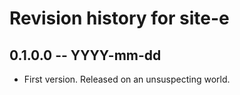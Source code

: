 # Revision history for site-e

## 0.1.0.0  -- YYYY-mm-dd

* First version. Released on an unsuspecting world.
